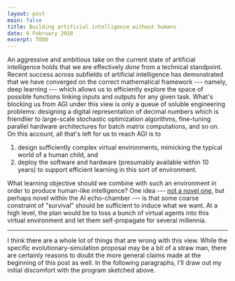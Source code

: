 ```yaml
---
layout: post
main: false
title: Building artificial intelligence without humans
date: 9 February 2018
excerpt: TODO
---
```


An aggressive and ambitious take on the current state of artificial
intelligence holds that we are effectively *done* from a technical standpoint.
Recent success across subfields of artificial intelligence has demonstrated
that we have converged on the correct mathematical framework --- namely, deep
learning --- which allows us to efficiently explore the space of possible
functions linking inputs and outputs for any given task. What's blocking us
from AGI under this view is only a queue of soluble engineering problems:
designing a digital representation of decimal numbers which is friendlier to
large-scale stochastic optimization algorithms, fine-tuning parallel hardware
architectures for batch matrix computations, and so on. On this account, all
that's left for us to reach AGI is to

1. design sufficiently complex virtual environments, mimicking the typical
   world of a human child, and
2. deploy the software and hardware (presumably available within 10 years)
   to support efficient learning in this sort of environment.

What learning objective should we combine with such an environment in order to
produce human-like intelligence? One idea --- [not a novel one][1], but
perhaps novel within the AI echo-chamber --- is that some coarse constraint of
"survival" should be sufficient to induce what we want. At a high level, the
plan would be to toss a bunch of virtual agents into this virtual environment
and let them self-propagate for several millennia.

-----

I think there are a whole lot of things that are wrong with this view. While
the specific evolutionary-simulation proposal may be a bit of a straw man,
there are certainly reasons to doubt the more general claims made at the
beginning of this post as well. In the following paragraphs, I'll draw out my
initial discomfort with the program sketched above.

[1]: https://en.wikipedia.org/wiki/Teleology_in_biology

